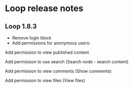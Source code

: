 # Loop release notes

## Loop 1.8.3
* Remove login block
* Add permissions for anonymous users:

Add permission to view published content

Add permisison to use search (Search node - search content)

Add permisison to view comments (Show comments)

Add permission to view files (View files)